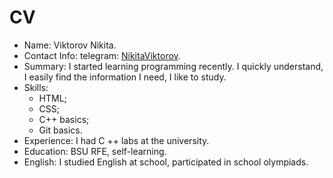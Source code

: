 # CV

* Name: Viktorov Nikita.
* Contact Info: telegram: <a href="https://t.me/NikitaViktorov">NikitaViktorov</a>.
* Summary: I started learning programming recently.
   I quickly understand, I easily find the information I need, I like to study.
* Skills:
  * HTML; 
  * CSS;
  * C++ basics;
  * Git basics.
* Experience: I had C ++ labs at the university.
* Education: BSU RFE, self-learning.
* English: I studied English at school, participated in school olympiads.